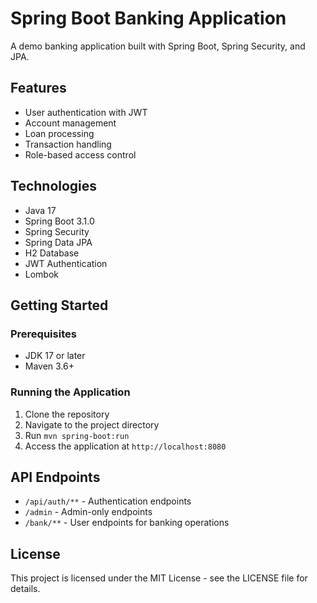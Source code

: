 # Spring Boot Banking Application

A demo banking application built with Spring Boot, Spring Security, and JPA.

## Features

- User authentication with JWT
- Account management
- Loan processing
- Transaction handling
- Role-based access control

## Technologies

- Java 17
- Spring Boot 3.1.0
- Spring Security
- Spring Data JPA
- H2 Database
- JWT Authentication
- Lombok

## Getting Started

### Prerequisites

- JDK 17 or later
- Maven 3.6+

### Running the Application

1. Clone the repository
2. Navigate to the project directory
3. Run `mvn spring-boot:run`
4. Access the application at `http://localhost:8080`

## API Endpoints

- `/api/auth/**` - Authentication endpoints
- `/admin` - Admin-only endpoints
- `/bank/**` - User endpoints for banking operations

## License

This project is licensed under the MIT License - see the LICENSE file for details.